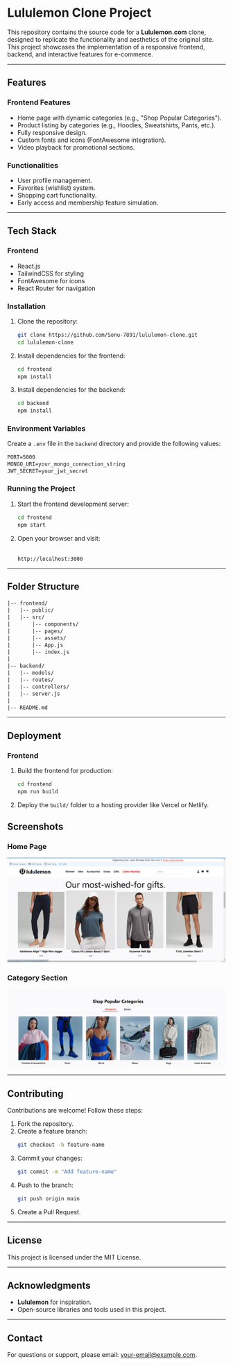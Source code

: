# Lululemon Clone Project

This repository contains the source code for a **Lululemon.com** clone, designed to replicate the functionality and aesthetics of the original site. This project showcases the implementation of a responsive frontend, backend, and interactive features for e-commerce.

---

## Features

### **Frontend Features**
- Home page with dynamic categories (e.g., "Shop Popular Categories").
- Product listing by categories (e.g., Hoodies, Sweatshirts, Pants, etc.).
- Fully responsive design.
- Custom fonts and icons (FontAwesome integration).
- Video playback for promotional sections.



### **Functionalities**
- User profile management.
- Favorites (wishlist) system.
- Shopping cart functionality.
- Early access and membership feature simulation.

---

## Tech Stack

### **Frontend**
- React.js
- TailwindCSS for styling
- FontAwesome for icons
- React Router for navigation



### **Installation**

1. Clone the repository:
   ```bash
   git clone https://github.com/Sonu-7891/lululemon-clone.git
   cd lululemon-clone
   ```

2. Install dependencies for the frontend:
   ```bash
   cd frontend
   npm install
   ```

3. Install dependencies for the backend:
   ```bash
   cd backend
   npm install
   ```

### **Environment Variables**

Create a `.env` file in the `backend` directory and provide the following values:

```
PORT=5000
MONGO_URI=your_mongo_connection_string
JWT_SECRET=your_jwt_secret
```

### **Running the Project**


1. Start the frontend development server:
   ```bash
   cd frontend
   npm start
   ```

2. Open your browser and visit:
   ```

   http://localhost:3000
   ```

---

## Folder Structure

```
|-- frontend/
|   |-- public/
|   |-- src/
|       |-- components/
|       |-- pages/
|       |-- assets/
|       |-- App.js
|       |-- index.js
|
|-- backend/
|   |-- models/
|   |-- routes/
|   |-- controllers/
|   |-- server.js
|
|-- README.md
```

---

## Deployment

### **Frontend**
1. Build the frontend for production:
   ```bash
   cd frontend
   npm run build
   ```

2. Deploy the `build/` folder to a hosting provider like Vercel or Netlify.



## Screenshots

### **Home Page**
![Home Page](forntend/lululemon-clone/public/Screenshot%202024-12-12%20153920.png)

### **Category Section**
![Category Section](forntend/lululemon-clone/public/Screenshot%202024-12-12%20154222.png)

---

## Contributing

Contributions are welcome! Follow these steps:

1. Fork the repository.
2. Create a feature branch:
   ```bash
   git checkout -b feature-name
   ```
3. Commit your changes:
   ```bash
   git commit -m "Add feature-name"
   ```
4. Push to the branch:
   ```bash
   git push origin main
   ```
5. Create a Pull Request.

---

## License

This project is licensed under the MIT License.

---

## Acknowledgments

- **Lululemon** for inspiration.
- Open-source libraries and tools used in this project.

---

## Contact

For questions or support, please email: your-email@example.com.

